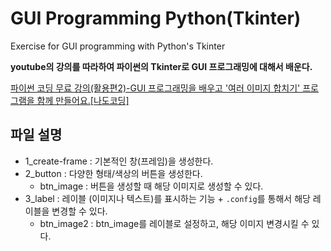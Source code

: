 # GUI Programming Python(Tkinter)

Exercise for GUI programming with Python's Tkinter

**youtube의 강의를 따라하여 파이썬의 Tkinter로 GUI 프로그래밍에 대해서 배운다.**

[파이썬 코딩 무료 강의(활용편2)-GUI 프로그래밍을 배우고 '여러 이미지 합치기' 프로그램을 함께 만들어요.[나도코딩]](https://www.youtube.com/watch?v=bKPIcoou9N8)


## 파일 설명
  * 1_create-frame : 기본적인 창(프레임)을 생성한다.
  * 2_button : 다양한 형태/색상의 버튼을 생성한다.
    * btn_image : 버튼을 생성할 때 해당 이미지로 생성할 수 있다.
  * 3_label : 레이블 (이미지나 텍스트)를 표시하는 기능 + ```.config```를 통해서 해당 레이블을 변경할 수 있다.
    * btn_image2 : btn_image를 레이블로 설정하고, 해당 이미지 변경시킬 수 있다.
